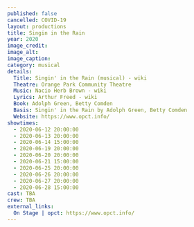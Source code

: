 ```yaml
---
published: false
cancelled: COVID-19
layout: productions
title: Singin in the Rain
year: 2020
image_credit:
image_alt:
image_caption:
category: musical
details:
  Title: Singin' in the Rain (musical) - wiki
  Theatre: Orange Park Community Theatre
  Music: Nacio Herb Brown - wiki
  Lyrics: Arthur Freed - wiki
  Book: Adolph Green, Betty Comden
  Basis: Singin' in the Rain by Adolph Green, Betty Comden
  Website: https://www.opct.info/
showtimes: 
  - 2020-06-12 20:00:00
  - 2020-06-13 20:00:00
  - 2020-06-14 15:00:00
  - 2020-06-19 20:00:00
  - 2020-06-20 20:00:00
  - 2020-06-21 15:00:00
  - 2020-06-25 20:00:00
  - 2020-06-26 20:00:00
  - 2020-06-27 20:00:00
  - 2020-06-28 15:00:00
cast: TBA
crew: TBA
external_links:
  On Stage | opct: https://www.opct.info/
---
```

